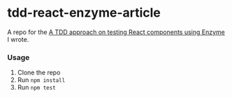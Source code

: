 # tdd-react-enzyme-article

A repo for the [A TDD approach on testing React components using Enzyme](http://google.com) I wrote.

### Usage

1. Clone the repo
2. Run `npm install`
3. Run `npm test`
